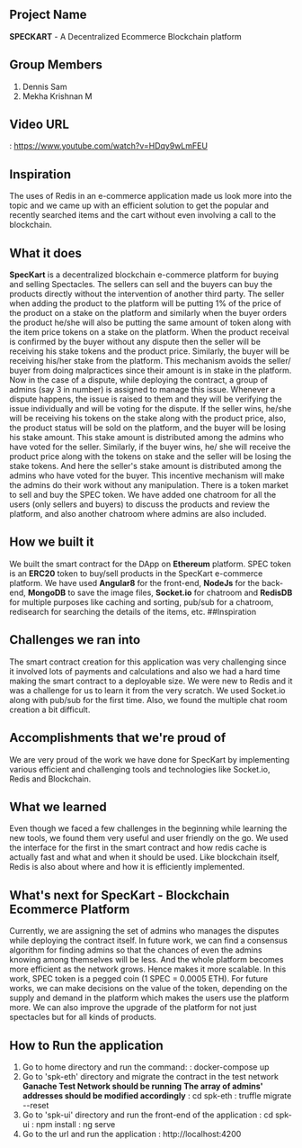## Project Name
**SPECKART** - A Decentralized Ecommerce Blockchain platform
			
## Group Members
1. Dennis Sam
2. Mekha Krishnan M

## Video URL
<url> : https://www.youtube.com/watch?v=HDqy9wLmFEU

## Inspiration
The uses of Redis in an e-commerce application made us look more into the topic and we came up with an efficient solution to get the popular and recently searched items and the cart without even involving a call to the blockchain.

## What it does
**SpecKart** is a decentralized blockchain e-commerce platform for buying and selling Spectacles. The sellers can sell and the buyers can buy the products directly without the intervention of another third party. The seller when adding the product to the platform will be putting 1% of the price of the product on a stake on the platform and similarly when the buyer orders the product he/she will also be putting the same amount of token along with the item price tokens on a stake on the platform. When the product receival is confirmed by the buyer without any dispute then the seller will be receiving his stake tokens and the product price. Similarly, the buyer will be receiving his/her stake from the platform. This mechanism avoids the seller/ buyer from doing malpractices since their amount is in stake in the platform. 
Now in the case of a dispute, while deploying the contract, a group of admins (say 3 in number) is assigned to manage this issue. Whenever a dispute happens, the issue is raised to them and they will be verifying the issue individually and will be voting for the dispute. If the seller wins, he/she will be receiving his tokens on the stake along with the product price, also, the product status will be sold on the platform,  and the buyer will be losing his stake amount. This stake amount is distributed among the admins who have voted for the seller. Similarly, if the buyer wins, he/ she will receive the product price along with the tokens on stake and the seller will be losing the stake tokens. And here the seller's stake amount is distributed among the admins who have voted for the buyer. This incentive mechanism will make the admins do their work without any manipulation. There is a token market to sell and buy the SPEC token. We have added one chatroom for all the users (only sellers and buyers) to discuss the products and review the platform, and also another chatroom where admins are also included.

## How we built it
We built the smart contract for the DApp on **Ethereum** platform. SPEC token is an **ERC20** token to buy/sell products in the SpecKart e-commerce platform. We have used **Angular8** for the front-end, **NodeJs** for the back-end, **MongoDB** to save the image files, **Socket.io** for chatroom and **RedisDB** for multiple purposes like caching and sorting, pub/sub for a chatroom, redisearch for searching the details of the items, etc.
##Inspiration

## Challenges we ran into
The smart contract creation for this application was very challenging since it involved lots of payments and calculations and also we had a hard time making the smart contract to a deployable size.
We were new to Redis and it was a challenge for us to learn it from the very scratch. We used Socket.io along with pub/sub for the first time. Also, we found the multiple chat room creation a bit difficult.

## Accomplishments that we're proud of
We are very proud of the work we have done for SpecKart by implementing various efficient and challenging tools and technologies like Socket.io, Redis and Blockchain.

## What we learned
Even though we faced a few challenges in the beginning while learning the new tools, we found them very useful and user friendly on the go. We used the interface for the first in the smart contract and how redis cache is actually fast and what and when it should be used. Like blockchain itself, Redis is also about where and how it is efficiently implemented.

## What's next for SpecKart - Blockchain Ecommerce Platform 
Currently, we are assigning the set of admins who manages the disputes while deploying the contract itself. In future work, we can find a consensus algorithm for finding admins so that the chances of even the admins knowing among themselves will be less. And the whole platform becomes more efficient as the network grows. Hence makes it more scalable.
In this work, SPEC token is a pegged coin (1 SPEC = 0.0005 ETH). For future works, we can make decisions on the value of the token, depending on the supply and demand in the platform which makes the users use the platform more. 
We can also improve the upgrade of the platform for not just spectacles but for all kinds of products.

## How to Run the application
1. Go to home directory and run the command:
    <command> : docker-compose up
2. Go to 'spk-eth' directory and migrate the contract in the test network
    **Ganache Test Network should be running** 
    **The array of admins' addresses should be modified accordingly**
    <command> : cd spk-eth
    <command> : truffle migrate --reset
3. Go to 'spk-ui' directory and run the front-end of the application 
    <command> : cd spk-ui
    <command> : npm install
    <command> : ng serve
4. Go to the url and run the application
    <url>   :   http://localhost:4200